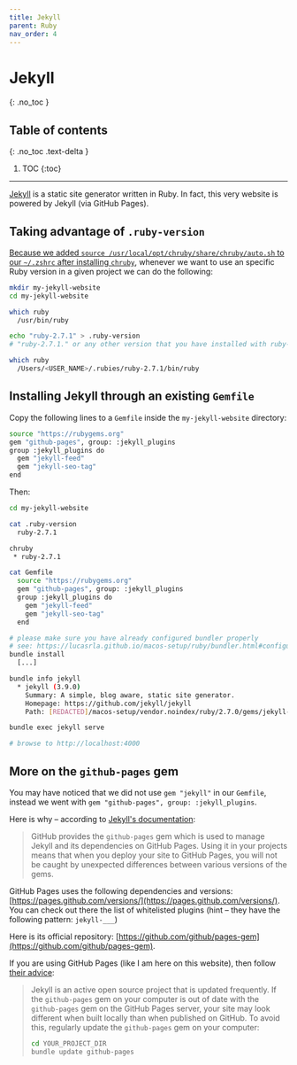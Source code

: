 ```yaml
---
title: Jekyll
parent: Ruby
nav_order: 4
---
```


# Jekyll
{: .no_toc }

## Table of contents
{: .no_toc .text-delta }

1. TOC
{:toc}

---

[Jekyll](https://jekyllrb.com) is a static site generator written in Ruby. In fact, this very website is powered by Jekyll (via GitHub Pages).

## Taking advantage of `.ruby-version`

[Because we added `source /usr/local/opt/chruby/share/chruby/auto.sh` to our `~/.zshrc` after installing `chruby`](chruby.html), whenever we want to use an specific Ruby version in a given project we can do the following:

```sh
mkdir my-jekyll-website
cd my-jekyll-website

which ruby
  /usr/bin/ruby

echo "ruby-2.7.1" > .ruby-version
# "ruby-2.7.1." or any other version that you have installed with ruby-install

which ruby
  /Users/<USER_NAME>/.rubies/ruby-2.7.1/bin/ruby
```

## Installing Jekyll through an existing `Gemfile`

Copy the following lines to a `Gemfile` inside the `my-jekyll-website` directory:

```sh
source "https://rubygems.org"
gem "github-pages", group: :jekyll_plugins
group :jekyll_plugins do
  gem "jekyll-feed"
  gem "jekyll-seo-tag"
end
```

Then:

```sh
cd my-jekyll-website

cat .ruby-version
  ruby-2.7.1

chruby
 * ruby-2.7.1

cat Gemfile
  source "https://rubygems.org"
  gem "github-pages", group: :jekyll_plugins
  group :jekyll_plugins do
    gem "jekyll-feed"
    gem "jekyll-seo-tag"
  end

# please make sure you have already configured bundler properly
# see: https://lucasrla.github.io/macos-setup/ruby/bundler.html#configuring-bundler-to-have-isolated-environments-by-project
bundle install
  [...]

bundle info jekyll
  * jekyll (3.9.0)
	Summary: A simple, blog aware, static site generator.
	Homepage: https://github.com/jekyll/jekyll
	Path: [REDACTED]/macos-setup/vendor.noindex/ruby/2.7.0/gems/jekyll-3.9.0

bundle exec jekyll serve

# browse to http://localhost:4000
```

## More on the `github-pages` gem

You may have noticed that we did not use `gem "jekyll"` in our `Gemfile`, instead we went with `gem "github-pages", group: :jekyll_plugins`. 

Here is why – according to [Jekyll's documentation](https://jekyllrb.com/docs/github-pages/):

> GitHub provides the `github-pages` gem which is used to manage Jekyll and its dependencies on GitHub Pages. Using it in your projects means that when you deploy your site to GitHub Pages, you will not be caught by unexpected differences between various versions of the gems.

GitHub Pages uses the following dependencies and versions: [https://pages.github.com/versions/](https://pages.github.com/versions/). You can check out there the list of whitelisted plugins (hint – they have the following pattern: `jekyll-___`)

Here is its official repository: [https://github.com/github/pages-gem](https://github.com/github/pages-gem).

If you are using GitHub Pages (like I am here on this website), then follow [their advice](https://docs.github.com/en/github/working-with-github-pages/testing-your-github-pages-site-locally-with-jekyll#updating-the-github-pages-gem):

> Jekyll is an active open source project that is updated frequently. If the `github-pages` gem on your computer is out of date with the `github-pages` gem on the GitHub Pages server, your site may look different when built locally than when published on GitHub. To avoid this, regularly update the `github-pages` gem on your computer:
>
>  ```sh
>  cd YOUR_PROJECT_DIR
>  bundle update github-pages
>  ```
